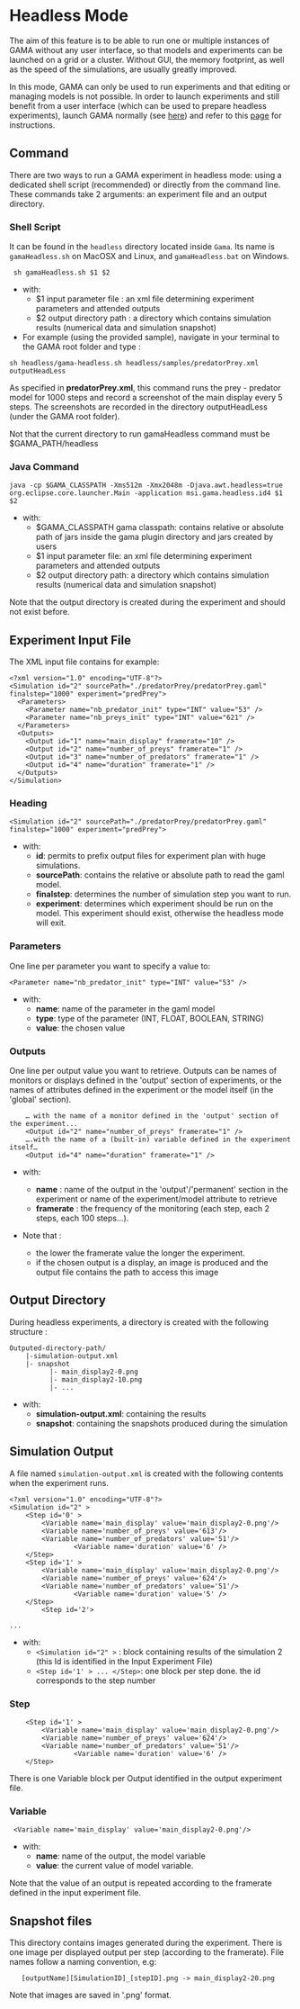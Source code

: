 # Headless Mode



The aim of this feature is to be able to run one or multiple instances of GAMA without any user interface, so that models and experiments can be launched on a grid or a cluster. Without GUI, the memory footprint, as well as the speed of the simulations, are usually greatly improved.

In this mode, GAMA can only be used to run experiments and that editing or managing models is not possible. In order to launch experiments and still benefit from a user interface (which can be used to prepare headless experiments), launch GAMA normally (see [here](G__Launching)) and refer to this [page](G__RunningExperiments) for instructions.





## Command

There are two ways to run a GAMA experiment in headless mode: using a dedicated shell script (recommended) or directly from the command line. These commands take 2 arguments: an experiment file and an output directory.

### Shell Script
It can be found in the `headless` directory located inside `Gama`. Its name is `gamaHeadless.sh` on MacOSX and Linux, and `gamaHeadless.bat` on Windows.

```
 sh gamaHeadless.sh $1 $2
```
  * with:
    * $1 input parameter file : an xml file determining experiment parameters and attended outputs
    * $2 output directory path : a directory which contains simulation results (numerical data and simulation snapshot)
  * For example (using the provided sample), navigate in your terminal to the GAMA root folder and type :

```
sh headless/gama-headless.sh headless/samples/predatorPrey.xml outputHeadLess
```

As specified in **predatorPrey.xml**, this command runs the prey - predator model for 1000 steps and record a screenshot of the main display every 5 steps. The screenshots are recorded in the directory outputHeadLess (under the GAMA root folder).


Not that the current directory to run gamaHeadless command must be $GAMA\_PATH/headless

### Java Command
```
java -cp $GAMA_CLASSPATH -Xms512m -Xmx2048m -Djava.awt.headless=true org.eclipse.core.launcher.Main -application msi.gama.headless.id4 $1 $2
```
  * with:
    * $GAMA\_CLASSPATH gama classpath: contains relative or absolute path of jars inside the gama plugin directory and jars created by users
    * $1 input parameter file: an xml file determining experiment parameters and attended outputs
    * $2 output directory path: a directory which contains simulation results (numerical data and simulation snapshot)

Note that the output directory is created during the experiment and should not exist before.




## Experiment Input File

The XML input file contains for example:
```
<?xml version="1.0" encoding="UTF-8"?>
<Simulation id="2" sourcePath="./predatorPrey/predatorPrey.gaml" finalstep="1000" experiment="predPrey">
  <Parameters>
    <Parameter name="nb_predator_init" type="INT" value="53" />
    <Parameter name="nb_preys_init" type="INT" value="621" />
  </Parameters>
  <Outputs>
    <Output id="1" name="main_display" framerate="10" />
    <Output id="2" name="number_of_preys" framerate="1" />
    <Output id="3" name="number_of_predators" framerate="1" />
    <Output id="4" name="duration" framerate="1" />
  </Outputs>
</Simulation>
```

### Heading

```
<Simulation id="2" sourcePath="./predatorPrey/predatorPrey.gaml" finalstep="1000" experiment="predPrey">
```

  * with:
    * **id**: permits to prefix output files for experiment plan with huge simulations.
    * **sourcePath**: contains the relative or absolute path to read the gaml model.
    * **finalstep**: determines the number of simulation step you want to run.
    * **experiment**: determines which experiment should be run on the model. This experiment should exist, otherwise the headless mode will exit.

### Parameters
One line per parameter you want to specify a value to:
```
<Parameter name="nb_predator_init" type="INT" value="53" />
```
  * with:
    * **name**:  name of the parameter in the gaml model
    * **type**:  type of the parameter (INT, FLOAT, BOOLEAN, STRING)
    * **value**: the chosen value

### Outputs
One line per output value you want to retrieve. Outputs can be names of monitors or displays defined in the 'output' section of experiments, or the names of attributes defined in the experiment or the model itself (in the 'global' section).
```
    … with the name of a monitor defined in the 'output' section of the experiment...
    <Output id="2" name="number_of_preys" framerate="1" />
    ….with the name of a (built-in) variable defined in the experiment itself…
    <Output id="4" name="duration" framerate="1" />
```
  * with:
    * **name** : name of the output in the 'output'/'permanent' section in the experiment or name of the experiment/model attribute to retrieve
    * **framerate** : the frequency of the monitoring (each step, each 2 steps,  each 100 steps...).

  * Note that :
    * the lower the framerate value the longer the experiment.
    * if the chosen output is a display, an image is produced and the output file contains the path to access this image




## Output Directory
During headless experiments, a directory is created with the following structure :
```
Outputed-directory-path/
    |-simulation-output.xml
    |- snapshot
          |- main_display2-0.png
          |- main_display2-10.png
          |- ...

```

  * with:
    * **simulation-output.xml**: containing the results
    * **snapshot**: containing the snapshots produced during the simulation

## Simulation Output
A file named `simulation-output.xml` is created with the following contents when the experiment runs.

```
<?xml version="1.0" encoding="UTF-8"?>
<Simulation id="2" >
	<Step id='0' >
		<Variable name='main_display' value='main_display2-0.png'/>
		<Variable name='number_of_preys' value='613'/>
		<Variable name='number_of_predators' value='51'/>
                <Variable name='duration' value='6' />
	</Step>
	<Step id='1' >
		<Variable name='main_display' value='main_display2-0.png'/>
		<Variable name='number_of_preys' value='624'/>
		<Variable name='number_of_predators' value='51'/>
                <Variable name='duration' value='5' />
	</Step>
        <Step id='2'>

...
```
  * with:
    * `<Simulation id="2" >` : block containing results of the simulation 2 (this Id is identified in the Input Experiment File)
    * `<Step id='1' > ... </Step>`: one block per step done. the id corresponds to the step number

### Step
```
	<Step id='1' >
		<Variable name='main_display' value='main_display2-0.png'/>
		<Variable name='number_of_preys' value='624'/>
		<Variable name='number_of_predators' value='51'/>
                <Variable name='duration' value='6' />
	</Step>

```

There is one Variable block per Output identified in the output experiment file.

### Variable

```
 <Variable name='main_display' value='main_display2-0.png'/>
```
  * with:
    * **name**: name of the output, the model variable
    * **value**: the current value of model variable.

Note that the value of an output is repeated according to the framerate defined in the input experiment file.




## Snapshot files
This directory contains images generated during the experiment. There is one image per displayed output per step (according to the framerate). File names follow a naming convention, e.g:
```
   [outputName][SimulationID]_[stepID].png -> main_display2-20.png
```

Note that images are saved in '.png' format.